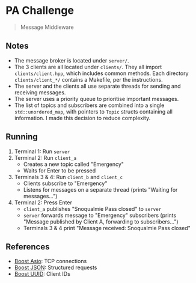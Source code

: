 # PA Challenge

> Message Middleware

## Notes

- The message broker is located under `server/`.
- The 3 clients are all located under `clients/`. They all import `clients/client.hpp`, which includes common methods. Each directory `clients/client_*/` contains a Makefile, per the instructions.
- The server and the clients all use separate threads for sending and receiving messages.
- The server uses a priority queue to prioritise important messages.
- The list of topics and subscribers are combined into a single `std::unordered_map`, with pointers to `Topic` structs containing all information. I made this decision to reduce complexity.

## Running

1. Terminal 1: Run `server`
2. Terminal 2: Run `client_a`
    - Creates a new topic called "Emergency"
    - Waits for Enter to be pressed
3. Terminals 3 & 4: Run `client_b` and `client_c`
    - Clients subscribe to "Emergency"
    - Listens for messages on a separate thread (prints "Waiting for messages...")
4. Terminal 2: Press Enter
    - `client_a` publishes "Snoqualmie Pass closed" to `server`
    - `server` forwards message to "Emergency" subscribers (prints "Message published by Client A, forwarding to subscribers...")
    - Terminals 3 & 4 print "Message received: Snoqualmie Pass closed"

## References

- [Boost Asio](https://boost.org/doc/libs/1_87_0/doc/html/boost_asio/tutorial.html): TCP connections
- [Boost JSON](https://boost.org/doc/libs/1_87_0/libs/json/doc/html/index.html): Structured requests
- [Boost UUID](https://boost.org/doc/libs/1_87_0/libs/uuid/doc/html/uuid.html): Client IDs
